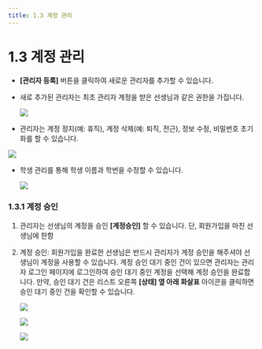 ```yaml
---
title: 1.3 계정 관리
---
```

# 1.3 계정 관리

* **\[관리자 등록]** 버튼을 클릭하여 새로운 관리자를 추가할 수 있습니다.
* 새로 추가된 관리자는 최초 관리자 계정을 받은 선생님과 같은 권한을 가집니다. 

  ![](/img/manager_1-3_01.jpg)
* 관리자는 계정 정지(예: 휴직), 계정 삭제(예: 퇴직, 전근), 정보 수정, 비밀번호 초기화를 할 수 있습니다. 

![](/img/manager_1-3_02.jpg)

* 학생 관리를 통해 학생 이름과 학번을 수정할 수 있습니다. 

  ![](/img/manager_1-3_03.jpg)

### 1.3.1 계정 승인

1. 관리자는 선생님의 계정을 승인 **\[계정승인]** 할 수 있습니다. 
   단, 회원가입을 마친 선생님에 한함
2. 계정 승인: 회원가입을 완료한 선생님은 반드시 관리자가 계정 승인을 해주셔야 선생님이 계정을 사용할 수 있습니다. 계정 승인 대기 중인 건이 있으면 관리자는 관리자 로그인 페이지에 로그인하여 승인 대기 중인 계정을 선택해 계정 승인을 완료합니다. 
   만약, 승인 대기 건은 리스트 오른쪽 **\[상태] 옆 아래 화살표** 아이콘을 클릭하면 승인 대기 중인 건을 확인할 수 있습니다.

   ![](/img/manager_1-3-1_01.jpg)

   ![](/img/manager_1-3-1_02.jpg)

   ![](/img/manager_1-3-1_03.jpg)
